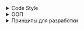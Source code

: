 <details>
<summary>Code Style</summary>

### Отступы:  
```
# тест вне класса: отступа нет
def test_student_can_see_lesson_name_in_lesson_in_course_after_joining(self, driver):
    # все строки внутри теста с отступом
    page = CoursePromoPage(url=self.course.url, driver=driver)
    page.open()


class TestLessonNameInCourseForTeacher():
    @pytest.mark.regression
    # тест внутри класса, нужен дополнительный отступ
    def test_teacher_can_see_lesson_name_in_lesson_in_course(self, driver):
        # еще один отступ для каждой строки, и так с любым уровнем вложенности
        page = LessonPlayerPage(url=self.lesson_url, driver=driver)
        page.open()
        try:
            # плюс один отступ на каждый уровень вложенности
            dangerous_function()
        except:
            close_something()
```

Функции пишутся через_нижнее_подчеркивание:
```
def test_guest_can_see_lesson_name_in_lesson_without_course(self, driver):
```
Классы пишут с помощью CamelCase:
```
class TestLessonNameWithoutCourseForGuest():
```
Константы пишут в стиле UPPERCASE:
```
MAIN_PAGE = "/catalog"
```
</details>

<details>
<summary>ООП</summary>

### Базовые принципы ООП  
* Абстракция — отделение концепции от ее экземпляра;
* Полиморфизм — реализация задач одной и той же идеи разными способами;
* Наследование — способность объекта или класса базироваться на другом объекте или классе. Это главный механизм для повторного использования кода. Наследственное отношение классов четко определяет их иерархию;
* Инкапсуляция — размещение одного объекта или класса внутри другого для разграничения доступа к ним.

### Главное:  
* Инкапсулируйте все, что может изменяться;
* Уделяйте больше внимания интерфейсам, а не их реализациям;
* Каждый класс в вашем приложении должен иметь только одно назначение;
* Классы — это их поведение и функциональность.

### Используйте следующее вместе с наследованием
* Делегация — перепоручение задачи от внешнего объекта внутреннему;
* Композиция — включение объектом-контейнером объекта-содержимого и управление его поведением; последний не может существовать вне первого;
* Агрегация — включение объектом-контейнером ссылки на объект-содержимое; при уничтожении первого последний продолжает существование.
</details>

<details>
<summary>Принципы для разработки</summary>
    
1. YAGNI  
You Aren’t Gonna Need It / Вам это не понадобится  
Если пишете код, то будьте уверены, что он вам понадобится. Не пишите код, если думаете, что он пригодится позже. Этот принцип применим при рефакторинге. Если вы занимаетесь рефакторингом метода, класса или файла, не бойтесь удалять лишние методы. Даже если раньше они были полезны – теперь они не нужны. Может наступить день, когда они снова понадобятся – тогда вы сможете воспользоваться git-репозиторием, чтобы воскресить их из мертвых.  
    
2. DRY  
Don’t Repeat Yourself / Не повторяйтесь  
Эта концепция была впервые сформулирована в книге Энди Ханта и Дэйва Томаса «Программист-прагматик: путь от подмастерья к мастеру». Идея вращается вокруг единого источника правды (single source of truth — SSOT).
В проектировании и теории информационных систем единый источник истины (SSOT) – это практика структурирования информационных моделей и схемы данных, которая подразумевает, что все фрагменты данных обрабатываются (или редактируются) только в одном месте. SSOT предоставляют достоверные, актуальные и пригодные к использованию данные. Использование SSOT позволит создать более прочную и понятную кодовую базу. Дублирование кода – пустая трата времени и ресурсов. Вам придется поддерживать одну и ту же логику и тестировать код сразу в двух местах, причем если вы измените код в одном месте, его нужно будет изменить и в другом. В большинстве случаев дублирование кода происходит из-за незнания системы. Прежде чем что-либо писать, проявите прагматизм: осмотритесь. Возможно, эта функция где-то реализована. Возможно, эта бизнес-логика существует в другом месте.

4. KISS  
Keep It Simple, Stupid / Будь проще  
Этот принцип был разработан ВМС США в 1960 году. Этот принцип гласит, что простые системы будут работать лучше и надежнее. Применительно к разработке ПО он значит следующее – не придумывайте к задаче более сложного решения, чем ей требуется. Одна из самых распространенных ошибок нашего времени – использование новых инструментов исключительно из-за того, что они блестят. Разработчиков следует мотивировать использовать новейшие технологии не потому, что они новые, а потому что они подходят для работы.  

4. Big Design Up Front  
Глобальное проектирование прежде всего  
Этот подход к разработке программного обеспечения очень важен, и его часто игнорируют. Прежде чем переходить к реализации, убедитесь, что все хорошо продумано. Зачастую продумывание решений избавляло нас от проблем при разработке… Внесение изменений в спецификации занимало час или два. Если бы мы вносили эти изменения в код, на это уходили бы недели. Многие разработчики считают, что если они не пишут код, то они не добиваются прогресса. Это неверный подход. Составив план, вы избавите себя от необходимости раз за разом начинать с нуля.  

5. SOLID  
Это наиболее известный принцип разработки ПО. Solid — это аббревиатура от:  

S) Single-responsibility principle /Принцип единственной ответственности  
Его важность невозможно переоценить. Каждый объект, класс и метод должны отвечать только за что-то одно. Если ваш объект/класс/метод делает слишком много, вы получите спагетти-код. Вот пример:
```
const saveTodo = async () => {
    try {
        response = await saveTodoApi(); 
        showSuccessPop('Success'); 
        window.location.href = '/successPage';
    } catch (error) { 
        showErrorPopup(`Error: ${error} `);
    }
}
```
Этот метод кажется безобидным, но на самом деле он делает слишком много:  
Сохраняет объект  
Обрабатывает уведомление в UI  
Выполняет навигацию  

Еще один побочный эффект такого кода – проблемы с тестированием. Запутанный функционал тестировать сложно.  

O) Open–closed principle / Принцип открытости-закрытости  
Программные объекты должны быть открыты для расширения, но закрыты для модификации. Речь о том, что нельзя переопределять методы или классы, просто добавляя дополнительные функции по мере необходимости. Хороший способ решения этой проблемы – использование наследования. В JavaScript эта проблема решается с помощью композиции. Простое правило: если вы изменяете сущность, чтобы сделать ее расширяемой, вы впервые нарушили этот принцип.  

L) Liskov substitution principle / Принцип подстановки Лисков  
Этот принцип гласит, что объекты старших классов должны быть заменимы объектами подклассов, и приложение при такой замене должно работать так, как ожидается.  

I) Interface segregation principle / Принцип разделения интерфейсов  
Этот принцип был сформулирован Робертом Мартином, когда он консультировал Xerox, и он очевиден. Объекты не должны зависеть от интерфейсов, которые они не используют. ПО должно разделяться на независимые части. Побочные эффекты необходимо сводить к минимуму, чтобы обеспечивать независимость.  
Убедитесь, что вы не заставляете объекты реализовывать методы, которые им никогда не понадобятся. Вот пример:
```
interface Animal {
  eat: () => void;
  walk: () => void;
  fly: () => void;
  swim: () => void;
}
```
Не все животные могут fly, walk или swim, поэтому эти методы не должны быть частью интерфейса или должны быть необязательными.  

D) Dependency inversion principle / Принцип инверсии зависимостей  
Этот принцип невозможно переоценить. Мы должны полагаться на абстракции, а не на конкретные реализации. Компоненты ПО должны иметь низкую связность и высокую согласованность. Заботиться нужно не о том, как что-то устроено, а о том, как оно работает. Простой пример – использование дат в JavaScript. Вы можете написать для них свой слой абстракции. Тогда если у вас сменится источник получения дат, вам нужно будет внести изменения в одном месте, а не в тысяче. Иногда добавление этого уровня абстракции требует усилий, но в конечном итоге они окупаются.  

6. Avoid Premature Optimization  
Избегайте преждевременной оптимизации  
Эта практика побуждает разработчиков оптимизировать код до того, как необходимость этой оптимизации будет доказана. Думаю, что если вы следуете KISS или YAGNI, вы не попадетесь на этот крючок. Прежде чем вы погрузитесь в детали реализации, убедитесь, что эти оптимизации действительно полезны. Очень простой пример – масштабирование. Вы не станете покупать 40 серверов из предположения, что ваше новое приложение станет очень популярным. Вы будете добавлять серверы по мере необходимости.  

7. Бритва Оккама  
Бри́тва О́ккама (иногда ле́звие О́ккама) — методологический принцип, в кратком виде гласящий: «Не следует множить сущее без необходимости» (либо «Не следует привлекать новые сущности без крайней на то необходимости»). Не создавайте ненужных сущностей без необходимости. Будьте прагматичны — подумайте, нужны ли они, поскольку они могут в конечном итоге усложнить вашу кодовую базу.
</details>
